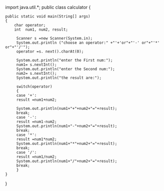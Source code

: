 import java.util.*;
public class calculator {

	public static void main(String[] args)
	{
		char operator;
		int  num1, num2, result;
		
		 Scanner s =new Scanner(System.in);
		 System.out.println ("choose an operator:" +"'+'or"+"'-' or"+"'*' or"+"'/'");
		 operator =s. next().charAt(0);
		 
		 System.out.println("enter the First num:");
		 num1= s.nextInt();
		 System.out.println("enter the Second num:");
		 num2= s.nextInt();
		 System.out.println("the result are:");
		  
		 switch(operator)
		 {
		 case '+':
		 result =num1+num2;
		 
		 System.out.println(num1+"+"+num2+"="+result);
		 break;
		 case '-':
		 result =num1-num2;
		 System.out.println(num1+"-"+num2+"="+result);
		 break;
		 case '*':
		 result =num1*num2;
		 System.out.println(num1+"*"+num2+"="+result);
		 break;
		 case '/':
		 result =num1/num2;
		 System.out.println(num1+"/"+num2+"="+result);
		 break;
		 }
	}

}

